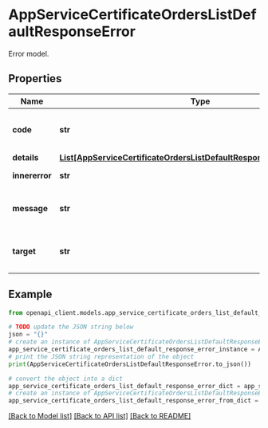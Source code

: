 # AppServiceCertificateOrdersListDefaultResponseError

Error model.

## Properties

Name | Type | Description | Notes
------------ | ------------- | ------------- | -------------
**code** | **str** | Standardized string to programmatically identify the error. | [optional] [readonly] 
**details** | [**List[AppServiceCertificateOrdersListDefaultResponseErrorDetailsInner]**](AppServiceCertificateOrdersListDefaultResponseErrorDetailsInner.md) |  | [optional] 
**innererror** | **str** | More information to debug error. | [optional] [readonly] 
**message** | **str** | Detailed error description and debugging information. | [optional] [readonly] 
**target** | **str** | Detailed error description and debugging information. | [optional] [readonly] 

## Example

```python
from openapi_client.models.app_service_certificate_orders_list_default_response_error import AppServiceCertificateOrdersListDefaultResponseError

# TODO update the JSON string below
json = "{}"
# create an instance of AppServiceCertificateOrdersListDefaultResponseError from a JSON string
app_service_certificate_orders_list_default_response_error_instance = AppServiceCertificateOrdersListDefaultResponseError.from_json(json)
# print the JSON string representation of the object
print(AppServiceCertificateOrdersListDefaultResponseError.to_json())

# convert the object into a dict
app_service_certificate_orders_list_default_response_error_dict = app_service_certificate_orders_list_default_response_error_instance.to_dict()
# create an instance of AppServiceCertificateOrdersListDefaultResponseError from a dict
app_service_certificate_orders_list_default_response_error_from_dict = AppServiceCertificateOrdersListDefaultResponseError.from_dict(app_service_certificate_orders_list_default_response_error_dict)
```
[[Back to Model list]](../README.md#documentation-for-models) [[Back to API list]](../README.md#documentation-for-api-endpoints) [[Back to README]](../README.md)


